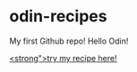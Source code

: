 # odin-recipes
My first Github repo!
Hello Odin!

<a href="http://127.0.0.1:5500/index.html"><strong">try my recipe here!</strong></a>